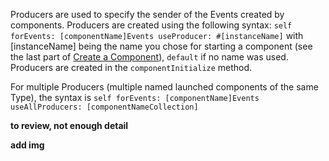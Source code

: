 Producers are used to specify the sender of the Events created by components.
Producers are created using the following syntax:
`self forEvents: [componentName]Events useProducer: #[instanceName]`
with [instanceName] being the name you chose for starting a component (see the last part of [Create a Component](https://github.com/Eliott-Guevel/Molecule-various-fixes/blob/documentation/documentation/Create%20a%20Component.md)), `default` if no name was used.
Producers are created in the `componentInitialize` method.

For multiple Producers (multiple named launched components of the same Type), the syntax is
`self forEvents: [componentName]Events useAllProducers: [componentNameCollection]`

**to review, not enough detail**

**add img**
